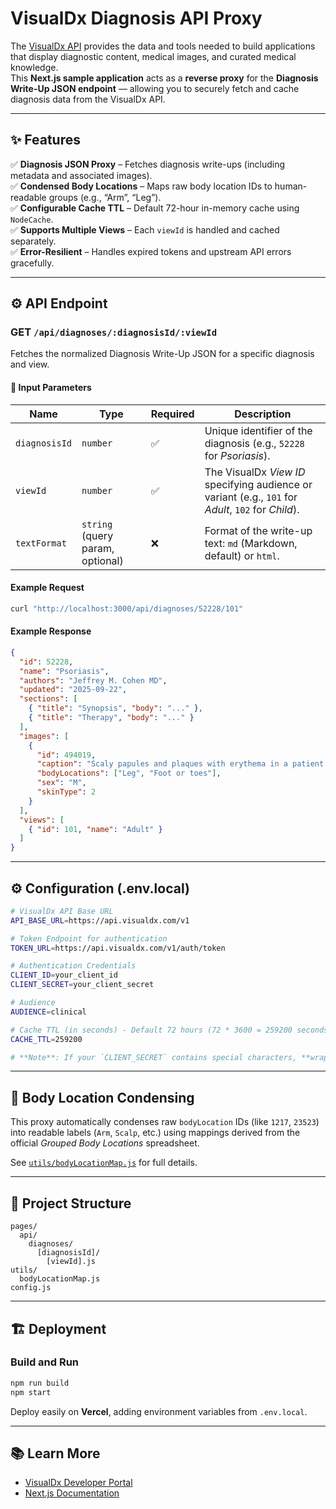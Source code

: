 # VisualDx Diagnosis API Proxy

The [VisualDx API](https://developers.visualdx.com/spec) provides the data and tools needed to build applications that display diagnostic content, medical images, and curated medical knowledge.  
This **Next.js sample application** acts as a **reverse proxy** for the **Diagnosis Write-Up JSON endpoint** — allowing you to securely fetch and cache diagnosis data from the VisualDx API.

---

## ✨ Features

✅ **Diagnosis JSON Proxy** – Fetches diagnosis write-ups (including metadata and associated images).  
✅ **Condensed Body Locations** – Maps raw body location IDs to human-readable groups (e.g., “Arm”, “Leg”).  
✅ **Configurable Cache TTL** – Default 72-hour in-memory cache using `NodeCache`.  
✅ **Supports Multiple Views** – Each `viewId` is handled and cached separately.  
✅ **Error-Resilient** – Handles expired tokens and upstream API errors gracefully.  

---

## ⚙️ API Endpoint

### **GET** `/api/diagnoses/:diagnosisId/:viewId`

Fetches the normalized Diagnosis Write-Up JSON for a specific diagnosis and view.

#### 🧾 Input Parameters

| Name | Type | Required | Description |
|------|------|-----------|--------------|
| `diagnosisId` | `number` | ✅ | Unique identifier of the diagnosis (e.g., `52228` for *Psoriasis*). |
| `viewId` | `number` | ✅ | The VisualDx *View ID* specifying audience or variant (e.g., `101` for *Adult*, `102` for *Child*). |
| `textFormat` | `string` (query param, optional) | ❌ | Format of the write-up text: `md` (Markdown, default) or `html`. |

#### Example Request

```bash
curl "http://localhost:3000/api/diagnoses/52228/101"
```

#### Example Response

```json
{
  "id": 52228,
  "name": "Psoriasis",
  "authors": "Jeffrey M. Cohen MD",
  "updated": "2025-09-22",
  "sections": [
    { "title": "Synopsis", "body": "..." },
    { "title": "Therapy", "body": "..." }
  ],
  "images": [
    {
      "id": 494019,
      "caption": "Scaly papules and plaques with erythema in a patient with AIDS.",
      "bodyLocations": ["Leg", "Foot or toes"],
      "sex": "M",
      "skinType": 2
    }
  ],
  "views": [
    { "id": 101, "name": "Adult" }
  ]
}
```

---

## ⚙️ Configuration (.env.local)

```bash
# VisualDx API Base URL
API_BASE_URL=https://api.visualdx.com/v1

# Token Endpoint for authentication
TOKEN_URL=https://api.visualdx.com/v1/auth/token

# Authentication Credentials
CLIENT_ID=your_client_id
CLIENT_SECRET=your_client_secret

# Audience
AUDIENCE=clinical

# Cache TTL (in seconds) - Default 72 hours (72 * 3600 = 259200 seconds)
CACHE_TTL=259200

# **Note**: If your `CLIENT_SECRET` contains special characters, **wrap it in double quotes**:

```

---

## 🧩 Body Location Condensing

This proxy automatically condenses raw `bodyLocation` IDs (like `1217`, `23523`) into readable labels (`Arm`, `Scalp`, etc.) using mappings derived from the official *Grouped Body Locations* spreadsheet.

See [`utils/bodyLocationMap.js`](./utils/bodyLocationMap.js) for full details.

---

## 🧱 Project Structure

```
pages/
  api/
    diagnoses/
      [diagnosisId]/
        [viewId].js
utils/
  bodyLocationMap.js
config.js
```

---

## 🏗️ Deployment

### Build and Run

```bash
npm run build
npm start
```

Deploy easily on **Vercel**, adding environment variables from `.env.local`.

---

## 📚 Learn More

- [VisualDx Developer Portal](https://developers.visualdx.com/spec)
- [Next.js Documentation](https://nextjs.org/docs)
